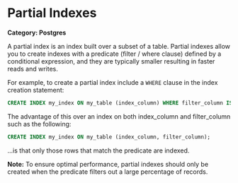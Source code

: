 # Partial Indexes

__Category: Postgres__

A partial index is an index built over a subset of a table. Partial indexes allow you to create indexes with a predicate (filter / where clause) defined by a conditional expression, and they are typically smaller resulting in faster reads and writes.

For example, to create a partial index include a `WHERE` clause in the index creation statement:

```sql
CREATE INDEX my_index ON my_table (index_column) WHERE filter_column IS TRUE;
```

The advantage of this over an index on both index_column and filter_column such as the following:

```sql
CREATE INDEX my_index ON my_table (index_column, filter_column);
```

...is that only those rows that match the predicate are indexed.

__Note:__ To ensure optimal performance, partial indexes should only be created when the predicate filters out a large percentage of records.
